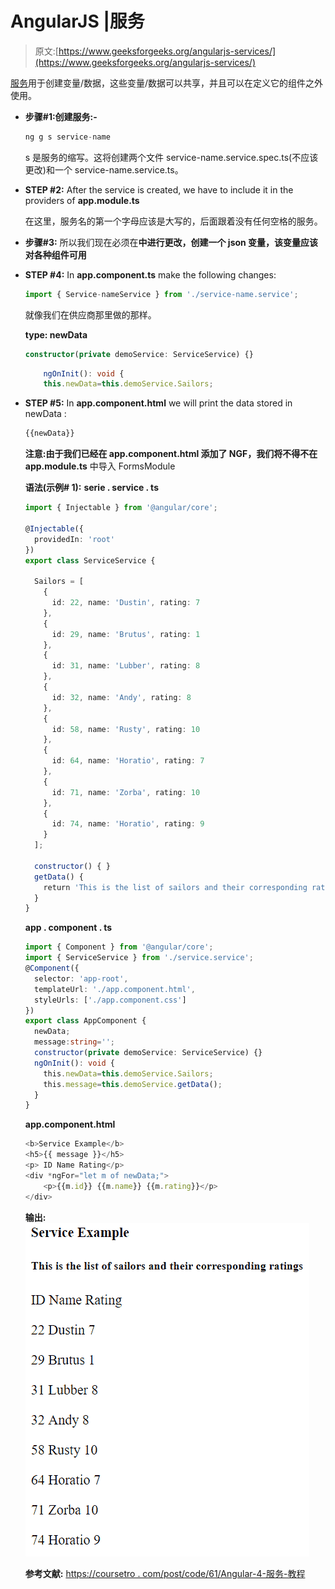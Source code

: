# AngularJS |服务

> 原文:[https://www.geeksforgeeks.org/angularjs-services/](https://www.geeksforgeeks.org/angularjs-services/)

[服务](https://docs.angularjs.org/guide/services)用于创建变量/数据，这些变量/数据可以共享，并且可以在定义它的组件之外使用。

*   **步骤#1:创建服务:-**

    ```ts
    ng g s service-name
    ```

    s 是服务的缩写。这将创建两个文件 service-name.service.spec.ts(不应该更改)和一个 service-name.service.ts。

*   **STEP #2:** After the service is created, we have to include it in the providers of **app.module.ts**

    在这里，服务名的第一个字母应该是大写的，后面跟着没有任何空格的服务。

*   **步骤#3:** 所以我们现在必须在**中进行更改，创建一个 json 变量，该变量应该对各种组件可用**

*   **STEP #4:** In **app.component.ts** make the following changes:

    ```ts
    import { Service-nameService } from './service-name.service';
    ```

    就像我们在供应商那里做的那样。

    **type: newData** 

    ```ts
    constructor(private demoService: ServiceService) {}
    ```

    ```ts
        ngOnInit(): void {
        this.newData=this.demoService.Sailors;

    ```

*   **STEP #5:** In **app.component.html** we will print the data stored in newData :

    ```ts
    {{newData}}
    ```

    **注意:由于我们已经在 app.component.html 添加了 NGF，我们将不得不在 app.module.ts** 中导入 FormsModule

    **语法(示例# 1):**
    **serie . service . ts**

    ```ts
    import { Injectable } from '@angular/core';

    @Injectable({
      providedIn: 'root'
    })
    export class ServiceService {

      Sailors = [
        {
          id: 22, name: 'Dustin', rating: 7
        },
        { 
          id: 29, name: 'Brutus', rating: 1
        },
        {
          id: 31, name: 'Lubber', rating: 8
        },
        {
          id: 32, name: 'Andy', rating: 8
        },
        {
          id: 58, name: 'Rusty', rating: 10
        },
        {
          id: 64, name: 'Horatio', rating: 7
        },
        {
          id: 71, name: 'Zorba', rating: 10
        },
        {
          id: 74, name: 'Horatio', rating: 9
        }
      ];

      constructor() { }
      getData() {
        return 'This is the list of sailors and their corresponding ratings';
      }
    }
    ```

    **app . component . ts**

    ```ts
    import { Component } from '@angular/core';
    import { ServiceService } from './service.service';
    @Component({
      selector: 'app-root',
      templateUrl: './app.component.html',
      styleUrls: ['./app.component.css']
    })
    export class AppComponent {
      newData;
      message:string='';
      constructor(private demoService: ServiceService) {}
      ngOnInit(): void {
        this.newData=this.demoService.Sailors;
        this.message=this.demoService.getData();
      }
    }
    ```

    **app.component.html**

    ```ts
    <b>Service Example</b>
    <h5>{{ message }}</h5>
    <p> ID Name Rating</p>
    <div *ngFor="let m of newData;">
        <p>{{m.id}} {{m.name}} {{m.rating}}</p>
    </div>
    ```

    **输出:**
    ![service](img/e5cc67b0c85c3b70d6abb96f59427019.png)

    **参考文献:**
    [https://coursetro . com/post/code/61/Angular-4-服务-教程](https://coursetro.com/posts/code/61/Angular-4-Services-Tutorial)